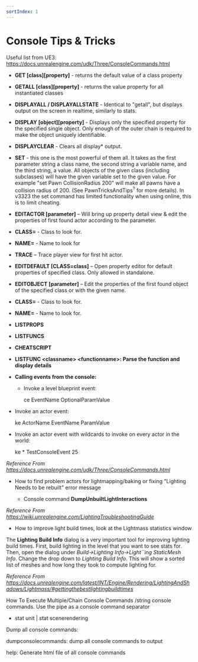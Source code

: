 ```yaml
---
sortIndex: 1
---
```


# Console Tips & Tricks

Useful list from UE3: <https://docs.unrealengine.com/udk/Three/ConsoleCommands.html>

- **GET [class][property]** - returns the default value of a class property

- **GETALL [class][property]** - returns the value property for all instantiated classes

- **DISPLAYALL / DISPLAYALLSTATE** - Identical to "getall", but displays output on the screen in realtime, similarly to stats.

- **DISPLAY [object][property]** - Displays only the specified property for the specified single object. Only enough of the outer chain is required to make the object uniquely identifiable.

- **DISPLAYCLEAR** - Clears all display\* output.

- **SET** - this one is the most powerful of them all. It takes as the first parameter string a class name, the second string a variable name, and the third string, a value. All objects of the given class (including subclasses) will have the given variable set to the given value. For example "set Pawn CollisionRadius 200" will make all pawns have a collision radius of 200. (See PawnTricksAndTips<sup>?</sup> for more details). In v3323 the set command has limited functionality when using online, this is to limit cheating.

- **EDITACTOR [parameter]** – Will bring up property detail view & edit the properties of first found actor according to the parameter.

- **CLASS=** - Class to look for.

- **NAME=** - Name to look for

- **TRACE** – Trace player view for first hit actor.

- **EDITDEFAULT [CLASS=class]** – Open property editor for default properties of specified class. Only allowed in standalone.

- **EDITOBJECT [parameter]** – Edit the properties of the first found object of the specified class or with the given name.

- **CLASS=** - Class to look for.

- **NAME=** - Name to look for.

- **LISTPROPS**

- **LISTFUNCS**

- **CHEATSCRIPT**

- **LISTFUNC &lt;classname> &lt;functionname>: Parse the function and display details**


- **Calling events from the console:**

  - Invoke a level blueprint event:

    ce EventName OptionalParamValue

- Invoke an actor event:

  ke ActorName EventName ParamValue

- Invoke an actor event with wildcards to invoke on every actor in the world:

  ke \* TestConsoleEvent 25

*Reference From <https://docs.unrealengine.com/udk/Three/ConsoleCommands.html>*

- How to find problem actors for lightmapping/baking or fixing "Lighting Needs to be rebuilt" error message

  - Console command **DumpUnbuiltLightInteractions**

*Reference From <https://wiki.unrealengine.com/LightingTroubleshootingGuide>*

- How to improve light build times, look at the Lightmass statistics window

The **Lighting Build Info** dialog is a very important tool for improving lighting build times. First, build lighting in the level that you want to see stats for. Then, open the dialog under *Build->Lighting Info->Light\`\`ing StaticMesh Info*. Change the drop down to *Lighting Build Info*. This will show a sorted list of meshes and how long they took to compute lighting for.

*Reference From <https://docs.unrealengine.com/latest/INT/Engine/Rendering/LightingAndShadows/Lightmass/#gettingthebestlightingbuildtimes>*

How To Execute Multiple/Chain Console Commands /string console commands. Use the pipe as a console command separator

- stat unit | stat scenerendering

Dump all console commands:

dumpconsolecommands: dump all console commands to output

help: Generate html file of all console commands
